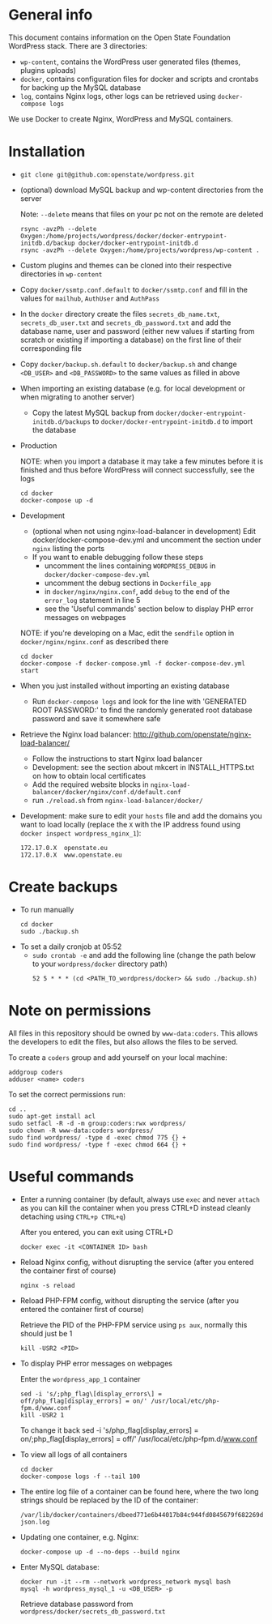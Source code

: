 # General info
This document contains information on the Open State Foundation WordPress stack. There are 3 directories:

- `wp-content`, contains the WordPress user generated files (themes, plugins uploads)
- `docker`, contains configuration files for docker and scripts and crontabs for backing up the MySQL database
- `log`, contains Nginx logs, other logs can be retrieved using `docker-compose logs`

We use Docker to create Nginx, WordPress and MySQL containers.


# Installation
- `git clone git@github.com:openstate/wordpress.git`
- (optional) download MySQL backup and wp-content directories from the server

  Note: `--delete` means that files on your pc not on the remote are deleted
  ```  
  rsync -avzPh --delete Oxygen:/home/projects/wordpress/docker/docker-entrypoint-initdb.d/backup docker/docker-entrypoint-initdb.d
  rsync -avzPh --delete Oxygen:/home/projects/wordpress/wp-content .
  ```
- Custom plugins and themes can be cloned into their respective directories in `wp-content`
- Copy `docker/ssmtp.conf.default` to `docker/ssmtp.conf` and fill in the values for `mailhub`, `AuthUser` and `AuthPass`
- In the `docker` directory create the files `secrets_db_name.txt`, `secrets_db_user.txt` and `secrets_db_password.txt` and add the database name, user and password (either new values if starting from scratch or existing if importing a database) on the first line of their corresponding file
- Copy `docker/backup.sh.default` to `docker/backup.sh` and change `<DB_USER>` and `<DB_PASSWORD>` to the same values as filled in above
- When importing an existing database (e.g. for local development or when migrating to another server)
  - Copy the latest MySQL backup from `docker/docker-entrypoint-initdb.d/backups` to `docker/docker-entrypoint-initdb.d` to import the database
- Production

  NOTE: when you import a database it may take a few minutes before it is finished and thus before WordPress will connect successfully, see the logs
  ```
  cd docker
  docker-compose up -d
  ```
- Development
  - (optional when not using nginx-load-balancer in development) Edit docker/docker-compose-dev.yml and uncomment the section under `nginx` listing the ports
  - If you want to enable debugging follow these steps
    - uncomment the lines containing `WORDPRESS_DEBUG` in `docker/docker-compose-dev.yml`
    - uncomment the debug sections in `Dockerfile_app`
    - in `docker/nginx/nginx.conf`, add `debug` to the end of the `error_log` statement in line 5
    - see the 'Useful commands' section below to display PHP error messages on webpages
  
  NOTE: if you're developing on a Mac, edit the `sendfile` option in `docker/nginx/nginx.conf` as described there
  ```
  cd docker
  docker-compose -f docker-compose.yml -f docker-compose-dev.yml start
  ```
- When you just installed without importing an existing database
  - Run `docker-compose logs` and look for the line with 'GENERATED ROOT PASSWORD:' to find the randomly generated root database password and save it somewhere safe

- Retrieve the Nginx load balancer: http://github.com/openstate/nginx-load-balancer/
  - Follow the instructions to start Nginx load balancer
  - Development: see the section about mkcert in INSTALL_HTTPS.txt on how to obtain local certificates
  - Add the required website blocks in `nginx-load-balancer/docker/nginx/conf.d/default.conf`
  - run `./reload.sh` from `nginx-load-balancer/docker/`

- Development: make sure to edit your `hosts` file and add the domains you want to load locally (replace the `X` with the IP address found using `docker inspect wordpress_nginx_1`):
  ```
  172.17.0.X  openstate.eu
  172.17.0.X  www.openstate.eu
  ```


# Create backups
- To run manually
  ```
  cd docker
  sudo ./backup.sh
  ```
- To set a daily cronjob at 05:52
  - `sudo crontab -e` and add the following line (change the path below to your `wordpress/docker` directory path)
    ```
    52 5 * * * (cd <PATH_TO_wordpress/docker> && sudo ./backup.sh)
    ```


# Note on permissions
All files in this repository should be owned by `www-data:coders`. This allows the developers to edit the files, but also allows the files to be served.

To create a `coders` group and add yourself on your local machine:
```
addgroup coders
adduser <name> coders
```

To set the correct permissions run:
```
cd ..
sudo apt-get install acl
sudo setfacl -R -d -m group:coders:rwx wordpress/
sudo chown -R www-data:coders wordpress/
sudo find wordpress/ -type d -exec chmod 775 {} +
sudo find wordpress/ -type f -exec chmod 664 {} +
```


# Useful commands
- Enter a running container (by default, always use `exec` and never `attach` as you can kill the container when you press CTRL+D instead cleanly detaching using `CTRL+p CTRL+q`)

  After you entered, you can exit using CTRL+D
  ```
  docker exec -it <CONTAINER ID> bash
  ```

- Reload Nginx config, without disrupting the service (after you entered the container first of course)
  ```
  nginx -s reload
  ```

- Reload PHP-FPM config, without disrupting the service (after you entered the container first of course)

  Retrieve the PID of the PHP-FPM service using `ps aux`, normally this should just be 1
  ```
  kill -USR2 <PID>
  ```

- To display PHP error messages on webpages

  Enter the `wordpress_app_1` container
  ```
  sed -i 's/;php_flag\[display_errors\] = off/php_flag[display_errors] = on/' /usr/local/etc/php-fpm.d/www.conf
  kill -USR2 1
  ```

  To change it back
  sed -i 's/php_flag\[display_errors\] = on/;php_flag[display_errors] = off/' /usr/local/etc/php-fpm.d/www.conf

- To view all logs of all containers
  ```
  cd docker
  docker-compose logs -f --tail 100
  ```

- The entire log file of a container can be found here, where the two long strings should be replaced
by the ID of the container:
  ```
  /var/lib/docker/containers/dbeed771e6b44017b84c944fd0845679f682269df812046c2f3e4d97185a9312/dbeed771e6b44017b84c944fd0845679f682269df812046c2f3e4d97185a9312-json.log
  ```

- Updating one container, e.g. Nginx:
  ```
  docker-compose up -d --no-deps --build nginx
  ```

- Enter MySQL database:
  ```
  docker run -it --rm --network wordpress_network mysql bash
  mysql -h wordpress_mysql_1 -u <DB_USER> -p
  ```
  
  Retrieve database password from `wordpress/docker/secrets_db_password.txt`
